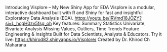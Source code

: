 Introducing Visplore – My New Shiny App for EDA
Visplore is a modular, interactive dashboard built with R and Shiny for fast and insightful Exploratory Data Analysis (EDA).
https://youtu.be/lRVmd18JOZY?si=L_hcgH0zv5fsg_oh
Key features:
Summary Statistics
Univariate, Bivariate Analysis
Missing Values, Outliers, Time Trends
Feature Engineering & Insights
Built for Data Scientists, Analysts & Educators.
Try it live: https://khirod82.shinyapps.io/Visplore/
Created by Dr. Khirod Ch Maharana
